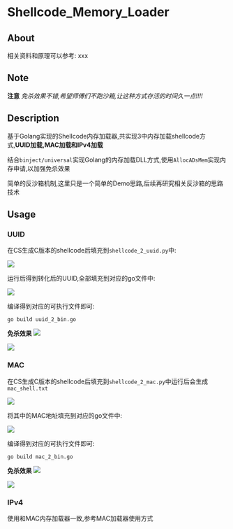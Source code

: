 # Shellcode_Memory_Loader

## About 
相关资料和原理可以参考:
xxx

## Note
**注意**
*免杀效果不错,希望师傅们不跑沙箱,让这种方式存活的时间久一点!!!!*

## Description
基于Golang实现的Shellcode内存加载器,共实现3中内存加载shellcode方式,**UUID加载,MAC加载和IPv4加载**

结合`binject/universal`实现Golang的内存加载DLL方式,使用`AllocADsMem`实现内存申请,以加强免杀效果

简单的反沙箱机制,这里只是一个简单的Demo思路,后续再研究相关反沙箱的思路技术

## Usage
### UUID
在CS生成C版本的shellcode后填充到`shellcode_2_uuid.py`中:

![](https://md.byr.moe/uploads/upload_2b7c111c97ba77d8a854fd9e93c9b49f.png)

运行后得到转化后的UUID,全部填充到对应的go文件中:

![](https://md.byr.moe/uploads/upload_c548c00ef9e7f27e8139f82adc7306ab.png)

编译得到对应的可执行文件即可:
```golo
go build uuid_2_bin.go
```

**免杀效果**
![](https://md.byr.moe/uploads/upload_d575aa4b6bbad069384c4697aaef418a.png)

![](https://md.byr.moe/uploads/upload_f45720766c7c479e69be6b5f27c86367.png)

### MAC
在CS生成C版本的shellcode后填充到`shellcode_2_mac.py`中运行后会生成`mac_shell.txt`

![](https://md.byr.moe/uploads/upload_88e45ae35f6712a706f9e9ddeb3bfaba.png)

将其中的MAC地址填充到对应的go文件中:

![](https://md.byr.moe/uploads/upload_8c1af479b4685f5187cc13dc049db758.png)


编译得到对应的可执行文件即可:

```golo
go build mac_2_bin.go
```

**免杀效果**
![](https://md.byr.moe/uploads/upload_dfeb1e2b0716acb0cecbe57a134e2ea7.png)



![](https://md.byr.moe/uploads/upload_8a7f3abaaf6763ced0d9456bae79a3b4.png)

### IPv4
使用和MAC内存加载器一致,参考MAC加载器使用方式


